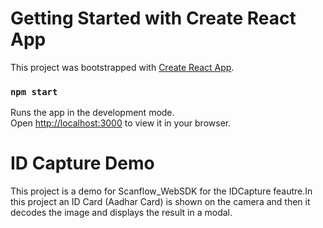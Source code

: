 # Getting Started with Create React App

This project was bootstrapped with [Create React App](https://github.com/facebook/create-react-app).

### `npm start`

Runs the app in the development mode.\
Open [http://localhost:3000](http://localhost:3000) to view it in your browser.

# ID Capture Demo

This project is a demo for Scanflow_WebSDK for the IDCapture feautre.In this project an ID Card (Aadhar Card) is shown on the camera and then it decodes the image and displays the result in a modal.
